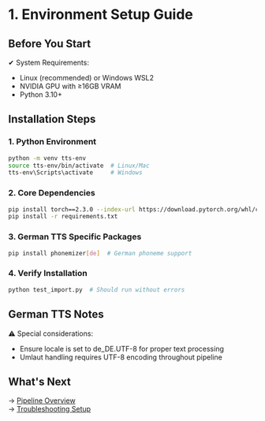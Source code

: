 # 1. Environment Setup Guide

## Before You Start
✔ System Requirements:  
- Linux (recommended) or Windows WSL2  
- NVIDIA GPU with ≥16GB VRAM  
- Python 3.10+  

## Installation Steps

### 1. Python Environment
```bash
python -m venv tts-env
source tts-env/bin/activate  # Linux/Mac
tts-env\Scripts\activate     # Windows
```

### 2. Core Dependencies
```bash
pip install torch==2.3.0 --index-url https://download.pytorch.org/whl/cu121
pip install -r requirements.txt
```

### 3. German TTS Specific Packages
```bash
pip install phonemizer[de]  # German phoneme support
```

### 4. Verify Installation
```bash
python test_import.py  # Should run without errors
```

## German TTS Notes
⚠️ Special considerations:
- Ensure locale is set to de_DE.UTF-8 for proper text processing
- Umlaut handling requires UTF-8 encoding throughout pipeline

## What's Next
→ [Pipeline Overview](2_pipeline.md)  
→ [Troubleshooting Setup](5_troubleshooting.md#setup)
